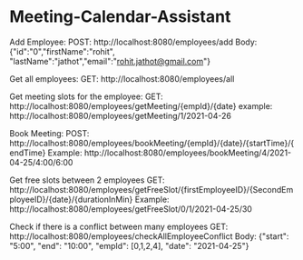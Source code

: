 # Meeting-Calendar-Assistant

Add Employee:
POST: http://localhost:8080/employees/add
Body:{"id":"0","firstName":"rohit", "lastName":"jathot","email":"rohit.jathot@gmail.com"}

Get all employees:
GET: http://localhost:8080/employees/all

Get meeting slots for the employee:
GET: http://localhost:8080/employees/getMeeting/{empId}/{date}
example: http://localhost:8080/employees/getMeeting/1/2021-04-26

Book Meeting:
POST: http://localhost:8080/employees/bookMeeting/{empId}/{date}/{startTime}/{endTime}
Example: http://localhost:8080/employees/bookMeeting/4/2021-04-25/4:00/6:00

Get free slots between 2 employees
GET: http://localhost:8080/employees/getFreeSlot/{firstEmployeeID}/{SecondEmployeeID}/{date}/{durationInMin}
Example: http://localhost:8080/employees/getFreeSlot/0/1/2021-04-25/30

Check if there is a conflict between many employees
GET: http://localhost:8080/employees/checkAllEmployeeConflict
Body: {"start": "5:00", "end": "10:00", "empId": [0,1,2,4], "date": "2021-04-25"}
